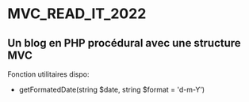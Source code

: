 # MVC_READ_IT_2022
## Un blog en PHP procédural avec une structure MVC

Fonction utilitaires dispo:
- getFormatedDate(string $date, string $format = 'd-m-Y')